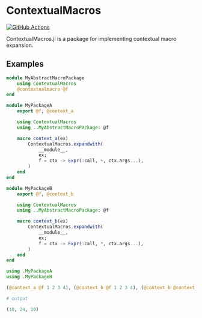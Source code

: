 # ContextualMacros

[![GitHub Actions](https://github.com/tkf//ContextualMacros.jl/workflows/Run%20tests/badge.svg)](https://github.com/tkf//ContextualMacros.jl/actions?query=workflow%3ARun+tests)

ContextualMacros.jl is a package for implementing contextual macro
expansion.

## Examples

```julia
module MyAbstractMacroPackage
    using ContextualMacros
    @contextualmacro @f
end

module MyPackageA
    export @f, @context_a

    using ContextualMacros
    using ..MyAbstractMacroPackage: @f

    macro context_a(ex)
        ContextualMacros.expandwith(
            __module__,
            ex;
            f = ctx -> Expr(:call, +, ctx.args...),
        )
    end
end

module MyPackageB
    export @f, @context_b

    using ContextualMacros
    using ..MyAbstractMacroPackage: @f

    macro context_b(ex)
        ContextualMacros.expandwith(
            __module__,
            ex;
            f = ctx -> Expr(:call, *, ctx.args...),
        )
    end
end

using .MyPackageA
using .MyPackageB

(@context_a @f 1 2 3 4), (@context_b @f 1 2 3 4), (@context_b @context_a @f 1 2 3 4)

# output

(10, 24, 10)
```

